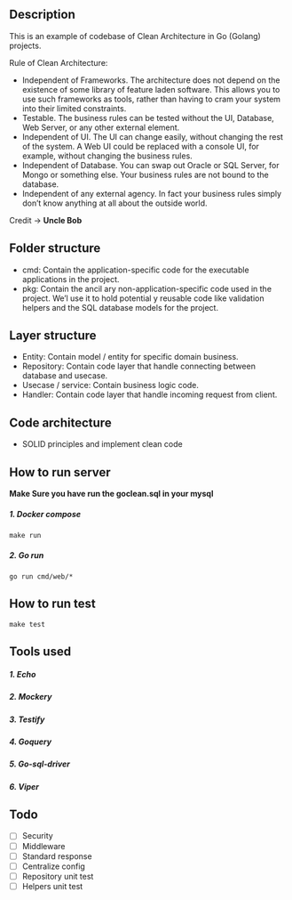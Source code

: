 ## Description
This is an example of codebase of Clean Architecture in Go (Golang) projects.

Rule of Clean Architecture:

- Independent of Frameworks. The architecture does not depend on the existence of some library of feature laden software. This allows you to use such frameworks as tools, rather than having to cram your system into their limited constraints.
- Testable. The business rules can be tested without the UI, Database, Web Server, or any other external element.
- Independent of UI. The UI can change easily, without changing the rest of the system. A Web UI could be replaced with a console UI, for example, without changing the business rules.
- Independent of Database. You can swap out Oracle or SQL Server, for Mongo or something else. Your business rules are not bound to the database.
- Independent of any external agency. In fact your business rules simply don’t know anything at all about the outside world.

Credit -> **Uncle Bob**

## Folder structure

- cmd: Contain the application-specific code for the executable applications in the project.
- pkg: Contain the ancil ary non-application-specific code used in the project. We’l use it to hold potential y reusable code like validation helpers and the SQL database models for the project.

## Layer structure

- Entity: Contain model / entity for specific domain business.
- Repository: Contain code layer that handle connecting between database and usecase.
- Usecase / service: Contain business logic code.
- Handler: Contain code layer that handle incoming request from client.

## Code architecture

- SOLID principles and implement clean code

## How to run server

**Make Sure you have run the goclean.sql in your mysql**

##### 1. Docker compose
`make run`

##### 2. Go run
`go run cmd/web/*`

## How to run test
`make test`

## Tools used
##### 1. Echo
##### 2. Mockery
##### 3. Testify
##### 4. Goquery
##### 5. Go-sql-driver
##### 6. Viper

## Todo
- [ ] Security
- [ ] Middleware
- [ ] Standard response
- [ ] Centralize config
- [ ] Repository unit test
- [ ] Helpers unit test
